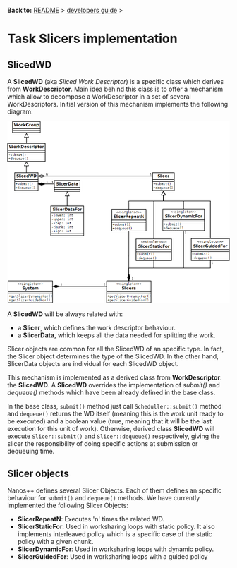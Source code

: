 **Back to:** [README](../../README.md) > [developers guide](../developers_guide.md) >

Task Slicers implementation
===========================

SlicedWD
--------

A **SlicedWD** (aka *Sliced Work Descriptor*) is a specific class which derives
from **WorkDescriptor**. Main idea behind this class is to offer a mechanism
which allow to decompose a WorkDescriptor in a set of several WorkDescriptors.
Initial version of this mechanism implements the following diagram:


![Slicers Class Diagram](slicers_class_diagram.png)


A **SlicedWD** will be always related with:

* a **Slicer**, which defines the work descriptor behaviour.
* a **SlicerData**, which keeps all the data needed for splitting the work.

Slicer objects are common for all the SlicedWD of an specific type. In fact,
the Slicer object determines the type of the SlicedWD. In the other hand,
SlicerData objects are individual for each SlicedWD object.

This mechanism is implemented as a derived class from **WorkDescriptor**: the
**SlicedWD**. A **SlicedWD** overrides the implementation of *submit()* and
*dequeue()* methods which have been already defined in the base class.

In the base class, `submit()` method just call `Scheduller::submit()` method
and `dequeue()` returns the WD itself (meaning this is the work unit ready to
be executed) and a boolean value (true, meaning that it will be the last
execution for this unit of work). Otherwise, derived class **SlicedWD**  will
execute `Slicer::submit()` and `Slicer::dequeue()` respectively, giving the
slicer the responsibility of doing specific actions at submission or dequeuing
time.

Slicer objects
--------------

Nanos++ defines several Slicer Objects. Each of them defines an specific
behaviour for `submit()` and `dequeue()` methods. We have currently implemented
the following Slicer Objects:

* **SlicerRepeatN**: Executes 'n' times the related WD.
* **SlicerStaticFor**: Used in worksharing loops with static policy. It also
  implements interleaved policy which is a specific case of the static policy
  with a given chunk.
* **SlicerDynamicFor**: Used in worksharing loops with dynamic policy.
* **SlicerGuidedFor**: Used in worksharing loops with a guided policy

